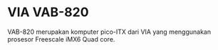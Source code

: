 # VIA VAB-820

VAB-820 merupakan komputer pico-ITX dari VIA yang menggunakan prosesor Freescale iMX6 Quad core.